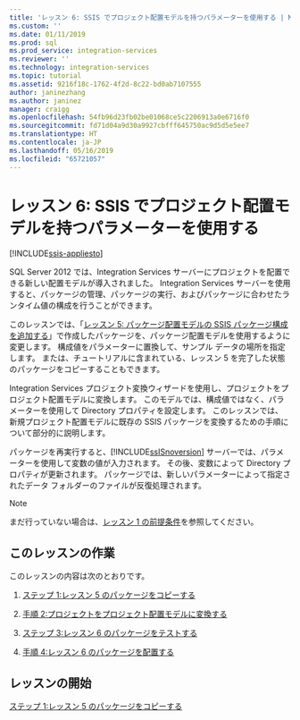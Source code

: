 ```yaml
---
title: 'レッスン 6: SSIS でプロジェクト配置モデルを持つパラメーターを使用する | Microsoft Docs'
ms.custom: ''
ms.date: 01/11/2019
ms.prod: sql
ms.prod_service: integration-services
ms.reviewer: ''
ms.technology: integration-services
ms.topic: tutorial
ms.assetid: 9216f18c-1762-4f2d-8c22-bd0ab7107555
author: janinezhang
ms.author: janinez
manager: craigg
ms.openlocfilehash: 54fb96d23fb02be01068ce5c2206913a0e6716f0
ms.sourcegitcommit: fd71d04a9d30a9927cbfff645750ac9d5d5e5ee7
ms.translationtype: HT
ms.contentlocale: ja-JP
ms.lasthandoff: 05/16/2019
ms.locfileid: "65721057"
---
```

# <a name="lesson-6-use-parameters-with-the-project-deployment-model-in-ssis"></a>レッスン 6: SSIS でプロジェクト配置モデルを持つパラメーターを使用する

[!INCLUDE[ssis-appliesto](../includes/ssis-appliesto-ssvrpluslinux-asdb-asdw-xxx.md)]



SQL Server 2012 では、Integration Services サーバーにプロジェクトを配置できる新しい配置モデルが導入されました。 Integration Services サーバーを使用すると、パッケージの管理、パッケージの実行、およびパッケージに合わせたランタイム値の構成を行うことができます。  
  
このレッスンでは、「[レッスン 5: パッケージ配置モデルの SSIS パッケージ構成を追加する](../integration-services/lesson-5-add-ssis-package-configurations-for-the-package-deployment-model.md)」で作成したパッケージを、パッケージ配置モデルを使用するように変更します。 構成値をパラメーターに置換して、サンプル データの場所を指定します。 または、チュートリアルに含まれている、レッスン 5 を完了した状態のパッケージをコピーすることもできます。  
  
Integration Services プロジェクト変換ウィザードを使用し、プロジェクトをプロジェクト配置モデルに変換します。 このモデルでは、構成値ではなく、パラメーターを使用して Directory プロパティを設定します。 このレッスンでは、新規プロジェクト配置モデルに既存の SSIS パッケージを変換するための手順について部分的に説明します。  
  
パッケージを再実行すると、[!INCLUDE[ssISnoversion](../includes/ssisnoversion-md.md)] サーバーでは、パラメーターを使用して変数の値が入力されます。 その後、変数によって Directory プロパティが更新されます。 パッケージでは、新しいパラメーターによって指定されたデータ フォルダーのファイルが反復処理されます。  
  
> [!NOTE]
> まだ行っていない場合は、[レッスン 1 の前提条件](../integration-services/lesson-1-create-a-project-and-basic-package-with-ssis.md#prerequisites)を参照してください。
    
## <a name="lesson-tasks"></a>このレッスンの作業  
このレッスンの内容は次のとおりです。  
  
1.  [ステップ 1:レッスン 5 のパッケージをコピーする](../integration-services/lesson-6-1-copying-the-lesson-5-package.md)  
  
2.  [手順 2:プロジェクトをプロジェクト配置モデルに変換する](../integration-services/lesson-6-2-converting-the-project-to-the-project-deployment-model.md)  
  
3.  [ステップ 3:レッスン 6 のパッケージをテストする](../integration-services/lesson-6-3-testing-the-lesson-6-package.md)  
  
4.  [手順 4:レッスン 6 のパッケージを配置する](../integration-services/lesson-6-4-deploying-the-lesson-6-package.md)  
  
## <a name="start-the-lesson"></a>レッスンの開始  
[ステップ 1:レッスン 5 のパッケージをコピーする](../integration-services/lesson-6-1-copying-the-lesson-5-package.md)  
  
